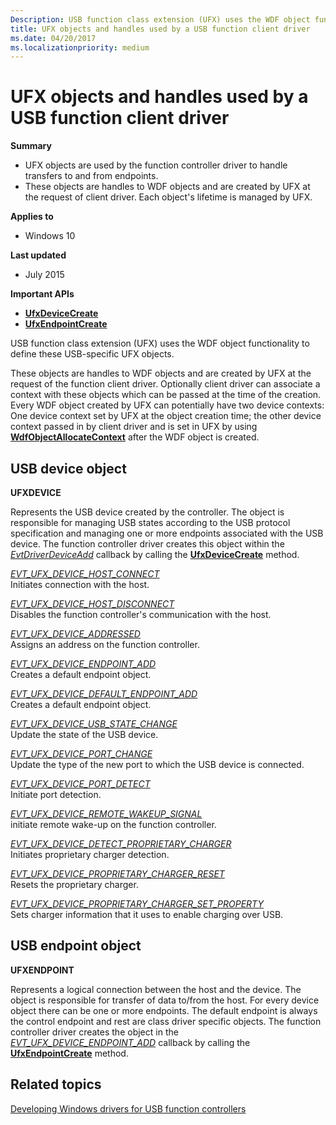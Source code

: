 ```yaml
---
Description: USB function class extension (UFX) uses the WDF object functionality to define these USB-specific UFX objects.
title: UFX objects and handles used by a USB function client driver
ms.date: 04/20/2017
ms.localizationpriority: medium
---
```


# UFX objects and handles used by a USB function client driver


**Summary**

-   UFX objects are used by the function controller driver to handle transfers to and from endpoints.
-   These objects are handles to WDF objects and are created by UFX at the request of client driver. Each object's lifetime is managed by UFX.

**Applies to**

-   Windows 10

**Last updated**

-   July 2015

**Important APIs**

-   [**UfxDeviceCreate**](https://docs.microsoft.com/windows-hardware/drivers/ddi/ufxclient/nf-ufxclient-ufxdevicecreate)
-   [**UfxEndpointCreate**](https://docs.microsoft.com/windows-hardware/drivers/ddi/ufxclient/nf-ufxclient-ufxendpointcreate)

USB function class extension (UFX) uses the WDF object functionality to define these USB-specific UFX objects.

These objects are handles to WDF objects and are created by UFX at the request of the function client driver. Optionally client driver can associate a context with these objects which can be passed at the time of the creation. Every WDF object created by UFX can potentially have two device contexts: One device context set by UFX at the object creation time; the other device context passed in by client driver and is set in UFX by using [**WdfObjectAllocateContext**](https://docs.microsoft.com/windows-hardware/drivers/ddi/wdfobject/nf-wdfobject-wdfobjectallocatecontext) after the WDF object is created.

## USB device object


**UFXDEVICE**

Represents the USB device created by the controller. The object is responsible for managing USB states according to the USB protocol specification and managing one or more endpoints associated with the USB device. The function controller driver creates this object within the [*EvtDriverDeviceAdd*](https://docs.microsoft.com/windows-hardware/drivers/ddi/wdfdriver/nc-wdfdriver-evt_wdf_driver_device_add) callback by calling the [**UfxDeviceCreate**](https://docs.microsoft.com/windows-hardware/drivers/ddi/ufxclient/nf-ufxclient-ufxdevicecreate) method.

[*EVT\_UFX\_DEVICE\_HOST\_CONNECT*](https://docs.microsoft.com/windows-hardware/drivers/ddi/ufxclient/nc-ufxclient-evt_ufx_device_host_connect)  
Initiates connection with the host.

[*EVT\_UFX\_DEVICE\_HOST\_DISCONNECT*](https://docs.microsoft.com/windows-hardware/drivers/ddi/ufxclient/nc-ufxclient-evt_ufx_device_host_disconnect)  
Disables the function controller's communication with the host.

[*EVT\_UFX\_DEVICE\_ADDRESSED*](https://docs.microsoft.com/windows-hardware/drivers/ddi/ufxclient/nc-ufxclient-evt_ufx_device_addressed)  
Assigns an address on the function controller.

[*EVT\_UFX\_DEVICE\_ENDPOINT\_ADD*](https://docs.microsoft.com/windows-hardware/drivers/ddi/ufxclient/nc-ufxclient-evt_ufx_device_endpoint_add)  
Creates a default endpoint object.

[*EVT\_UFX\_DEVICE\_DEFAULT\_ENDPOINT\_ADD*](https://docs.microsoft.com/windows-hardware/drivers/ddi/ufxclient/nc-ufxclient-evt_ufx_device_default_endpoint_add)  
Creates a default endpoint object.

[*EVT\_UFX\_DEVICE\_USB\_STATE\_CHANGE*](https://docs.microsoft.com/windows-hardware/drivers/ddi/ufxclient/nc-ufxclient-evt_ufx_device_usb_state_change)  
Update the state of the USB device.

[*EVT\_UFX\_DEVICE\_PORT\_CHANGE*](https://docs.microsoft.com/windows-hardware/drivers/ddi/ufxclient/nc-ufxclient-evt_ufx_device_port_change)  
Update the type of the new port to which the USB device is connected.

[*EVT\_UFX\_DEVICE\_PORT\_DETECT*](https://docs.microsoft.com/windows-hardware/drivers/ddi/ufxclient/nc-ufxclient-evt_ufx_device_port_detect)  
Initiate port detection.

[*EVT\_UFX\_DEVICE\_REMOTE\_WAKEUP\_SIGNAL*](https://docs.microsoft.com/windows-hardware/drivers/ddi/ufxclient/nc-ufxclient-evt_ufx_device_remote_wakeup_signal)  
initiate remote wake-up on the function controller.

[*EVT\_UFX\_DEVICE\_DETECT\_PROPRIETARY\_CHARGER*](https://docs.microsoft.com/windows-hardware/drivers/ddi/ufxclient/nc-ufxclient-evt_ufx_device_proprietary_charger_detect)  
Initiates proprietary charger detection.

[*EVT\_UFX\_DEVICE\_PROPRIETARY\_CHARGER\_RESET*](https://docs.microsoft.com/windows-hardware/drivers/ddi/ufxclient/nc-ufxclient-evt_ufx_device_proprietary_charger_reset)  
Resets the proprietary charger.

[*EVT\_UFX\_DEVICE\_PROPRIETARY\_CHARGER\_SET\_PROPERTY*](https://docs.microsoft.com/windows-hardware/drivers/ddi/ufxclient/nc-ufxclient-evt_ufx_device_proprietary_charger_set_property)  
Sets charger information that it uses to enable charging over USB.

## USB endpoint object


**UFXENDPOINT**

Represents a logical connection between the host and the device. The object is responsible for transfer of data to/from the host. For every device object there can be one or more endpoints. The default endpoint is always the control endpoint and rest are class driver specific objects. The function controller driver creates the object in the [*EVT\_UFX\_DEVICE\_ENDPOINT\_ADD*](https://docs.microsoft.com/windows-hardware/drivers/ddi/ufxclient/nc-ufxclient-evt_ufx_device_endpoint_add) callback by calling the [**UfxEndpointCreate**](https://docs.microsoft.com/windows-hardware/drivers/ddi/ufxclient/nf-ufxclient-ufxendpointcreate) method.

## Related topics
[Developing Windows drivers for USB function controllers](developing-windows-drivers-for-usb-function-controllers.md)  



